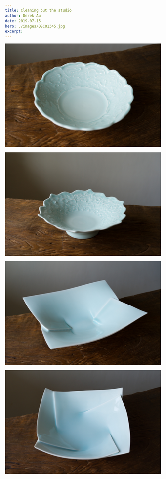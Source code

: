 ```yaml
---
title: Cleaning out the studio
author: Derek Au
date: 2019-07-15
hero: ./images/DSC01345.jpg
excerpt: 
---
```


![](./images/DSC01345.jpg)

![](./images/DSC01334.jpg)

![](./images/DSC01333.jpg)

![](./images/DSC01317.jpg)
